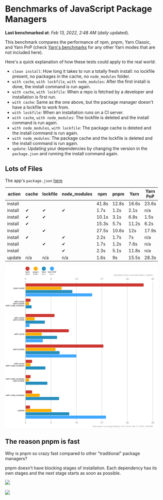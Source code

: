 # Benchmarks of JavaScript Package Managers

**Last benchmarked at**: _Feb 13, 2022, 2:48 AM_ (_daily_ updated).

This benchmark compares the performance of npm, pnpm, Yarn Classic, and Yarn PnP (check [Yarn's benchmarks](https://yarnpkg.com/benchmarks) for any other Yarn modes that are not included here).

Here's a quick explanation of how these tests could apply to the real world:

- `clean install`: How long it takes to run a totally fresh install: no lockfile present, no packages in the cache, no `node_modules` folder.
- `with cache`, `with lockfile`, `with node_modules`: After the first install is done, the install command is run again.
- `with cache`, `with lockfile`: When a repo is fetched by a developer and installation is first run.
- `with cache`: Same as the one above, but the package manager doesn't have a lockfile to work from.
- `with lockfile`: When an installation runs on a CI server.
- `with cache`, `with node_modules`: The lockfile is deleted and the install command is run again.
- `with node_modules`, `with lockfile`: The package cache is deleted and the install command is run again.
- `with node_modules`: The package cache and the lockfile is deleted and the install command is run again.
- `update`: Updating your dependencies by changing the version in the `package.json` and running the install command again.

## Lots of Files

The app's `package.json` [here](https://github.com/pnpm/pnpm.github.io/blob/main/benchmarks/fixtures/alotta-files/package.json)

| action  | cache | lockfile | node_modules| npm | pnpm | Yarn | Yarn PnP |
| ---     | ---   | ---      | ---         | --- | ---  | ---  | ---      |
| install |       |          |             | 41.8s | 12.8s | 16.6s | 23.6s |
| install | ✔     | ✔        | ✔           | 1.7s | 1.2s | 2.1s | n/a |
| install | ✔     | ✔        |             | 10.1s | 3.1s | 6.8s | 1.5s |
| install | ✔     |          |             | 15.3s | 5.7s | 11.2s | 6.2s |
| install |       | ✔        |             | 27.5s | 10.6s | 12s | 17.9s |
| install | ✔     |          | ✔           | 2.2s | 1.7s | 7s | n/a |
| install |       | ✔        | ✔           | 1.7s | 1.2s | 7.6s | n/a |
| install |       |          | ✔           | 2.3s | 5.1s | 11.8s | n/a |
| update  | n/a | n/a | n/a | 1.6s | 9s | 15.5s | 28.3s |

![Graph of the alotta-files results](../../static/img/benchmarks/alotta-files.svg)

## The reason pnpm is fast

Why is pnpm so crazy fast compared to other "traditional" package managers?

pnpm doesn't have blocking stages of installation. Each dependency has its own stages and the next stage starts as soon as possible.

![](/img/installation-stages-of-other-pms.png)

![](/img/installation-stages-of-pnpm.jpg)